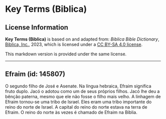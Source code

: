 # Key Terms (Biblica)

## License Information

**Key Terms (Biblica)** is based on and adapted from: _Biblica Bible Dictionary_, [Biblica, Inc.](https://www.biblica.com/), 2023, which is licensed under a [CC BY-SA 4.0 license](https://creativecommons.org/licenses/by-sa/4.0/legalcode.en).

This markdown version is provided under the same license.



--------------------------------

## Efraim (id: 145807)

O segundo filho de José e Asenate. Na língua hebraica, Efraim significa fruto duplo. Jacó o adotou como um de seus próprios filhos. Jacó lhe deu a bênção paterna, mesmo que ele não fosse o filho mais velho. A linhagem de Efraim tornou\-se uma tribo de Israel. Eles eram uma tribo importante do reino do norte de Israel. A capital do reino do norte estava na terra de Efraim. O reino do norte às vezes é chamado de Efraim na Bíblia.


